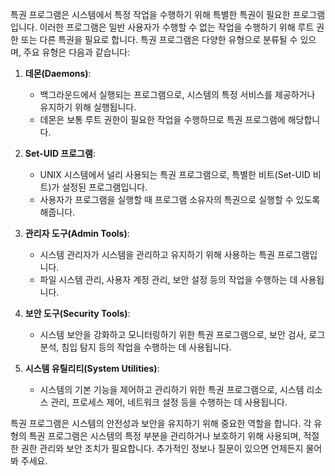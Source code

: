 특권 프로그램은 시스템에서 특정 작업을 수행하기 위해 특별한 특권이 필요한 프로그램입니다. 이러한 프로그램은 일반 사용자가 수행할 수 없는 작업을 수행하기 위해 루트 권한 또는 다른 특권을 필요로 합니다. 특권 프로그램은 다양한 유형으로 분류될 수 있으며, 주요 유형은 다음과 같습니다:

1. **데몬(Daemons)**:
   - 백그라운드에서 실행되는 프로그램으로, 시스템의 특정 서비스를 제공하거나 유지하기 위해 실행됩니다.
   - 데몬은 보통 루트 권한이 필요한 작업을 수행하므로 특권 프로그램에 해당합니다.

2. **Set-UID 프로그램**:
   - UNIX 시스템에서 널리 사용되는 특권 프로그램으로, 특별한 비트(Set-UID 비트)가 설정된 프로그램입니다.
   - 사용자가 프로그램을 실행할 때 프로그램 소유자의 특권으로 실행할 수 있도록 해줍니다.

3. **관리자 도구(Admin Tools)**:
   - 시스템 관리자가 시스템을 관리하고 유지하기 위해 사용하는 특권 프로그램입니다.
   - 파일 시스템 관리, 사용자 계정 관리, 보안 설정 등의 작업을 수행하는 데 사용됩니다.

4. **보안 도구(Security Tools)**:
   - 시스템 보안을 강화하고 모니터링하기 위한 특권 프로그램으로, 보안 검사, 로그 분석, 침입 탐지 등의 작업을 수행하는 데 사용됩니다.

5. **시스템 유틸리티(System Utilities)**:
   - 시스템의 기본 기능을 제어하고 관리하기 위한 특권 프로그램으로, 시스템 리소스 관리, 프로세스 제어, 네트워크 설정 등을 수행하는 데 사용됩니다.

특권 프로그램은 시스템의 안전성과 보안을 유지하기 위해 중요한 역할을 합니다. 각 유형의 특권 프로그램은 시스템의 특정 부분을 관리하거나 보호하기 위해 사용되며, 적절한 권한 관리와 보안 조치가 필요합니다. 추가적인 정보나 질문이 있으면 언제든지 물어봐 주세요.